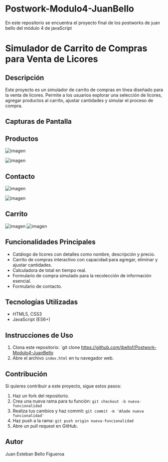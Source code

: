 # Postwork-Modulo4-JuanBello
En este repositorio se encuentra el proyecto final de los postworks de juan bello del módulo 4 de javaScript
# Simulador de Carrito de Compras para Venta de Licores

## Descripción

Este proyecto es un simulador de carrito de compras en línea diseñado para la venta de licores. Permite a los usuarios explorar una selección de licores, agregar productos al carrito, ajustar cantidades y simular el proceso de compra.

## Capturas de Pantalla
## Productos 
![imagen](https://github.com/jbellof/Postwork-Modulo4-JuanBello/assets/90292783/b412807c-8b78-42a3-8b05-1112895ba979)

![imagen](https://github.com/jbellof/Postwork-Modulo4-JuanBello/assets/90292783/6f5fcbae-35e7-4b75-a3f7-17ae7a85614e)
## Contacto 
![imagen](https://github.com/jbellof/Postwork-Modulo4-JuanBello/assets/90292783/217019b2-3f6c-4e35-a1d3-7d95b7099b38)

![imagen](https://github.com/jbellof/Postwork-Modulo4-JuanBello/assets/90292783/c68c61d5-777f-47c5-9d1a-a0b0947ae8e1)
## Carrito 
![imagen](https://github.com/jbellof/Postwork-Modulo4-JuanBello/assets/90292783/0c440c40-5572-4219-90b0-8e090739e111)
![imagen](https://github.com/jbellof/Postwork-Modulo4-JuanBello/assets/90292783/aa5a8874-0d98-4921-86ef-25224387f052)


## Funcionalidades Principales

- Catálogo de licores con detalles como nombre, descripción y precio.
- Carrito de compras interactivo con capacidad para agregar, eliminar y ajustar cantidades.
- Calculadora de total en tiempo real.
- Formulario de compra simulado para la recolección de información esencial.
- Formulario de contacto.

## Tecnologías Utilizadas

- HTML5, CSS3
- JavaScript (ES6+)

## Instrucciones de Uso

1. Clona este repositorio: `git clone https://github.com/jbellof/Postwork-Modulo4-JuanBello
2. Abre el archivo `index.html` en tu navegador web.

## Contribución

Si quieres contribuir a este proyecto, sigue estos pasos:

1. Haz un fork del repositorio.
2. Crea una nueva rama para tu función: `git checkout -b nueva-funcionalidad`
3. Realiza tus cambios y haz commit: `git commit -m 'Añade nueva funcionalidad'`
4. Haz push a la rama: `git push origin nueva-funcionalidad`
5. Abre un pull request en GitHub.

## Autor

Juan Esteban Bello Figueroa 

